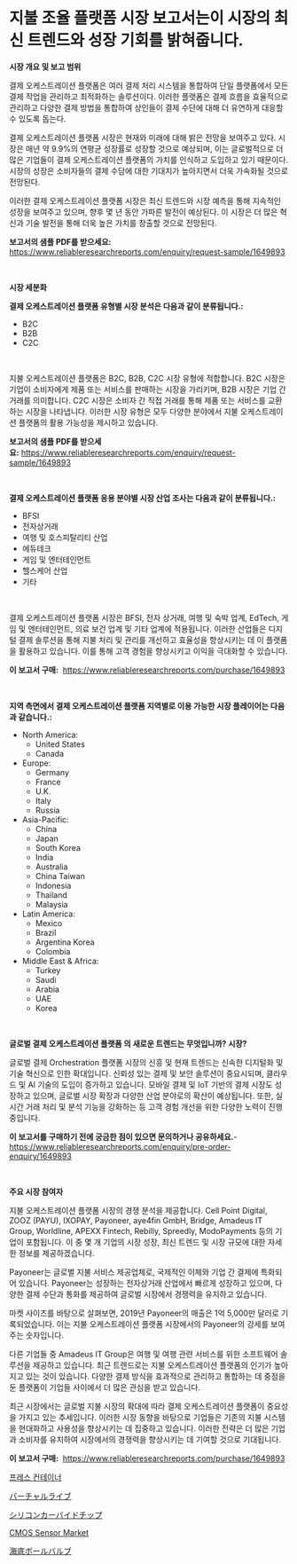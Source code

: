 <p><h1>지불 조율 플랫폼 시장 보고서는이 시장의 최신 트렌드와 성장 기회를 밝혀줍니다.</h1></p><p><strong>시장 개요 및 보고 범위</strong></p>
<p><p>결제 오케스트레이션 플랫폼은 여러 결제 처리 시스템을 통합하여 단일 플랫폼에서 모든 결제 작업을 관리하고 최적화하는 솔루션이다. 이러한 플랫폼은 결제 흐름을 효율적으로 관리하고 다양한 결제 방법을 통합하여 상인들이 결제 수단에 대해 더 유연하게 대응할 수 있도록 돕는다.</p><p>결제 오케스트레이션 플랫폼 시장은 현재와 미래에 대해 밝은 전망을 보여주고 있다. 시장은 매년 약 9.9%의 연평균 성장률로 성장할 것으로 예상되며, 이는 글로벌적으로 더 많은 기업들이 결제 오케스트레이션 플랫폼의 가치를 인식하고 도입하고 있기 때문이다. 시장의 성장은 소비자들의 결제 수담에 대한 기대치가 높아지면서 더욱 가속화될 것으로 전망된다.</p><p>이러한 결제 오케스트레이션 플랫폼 시장은 최신 트렌드와 시장 예측을 통해 지속적인 성장을 보여주고 있으며, 향후 몇 년 동안 가파른 발전이 예상된다. 이 시장은 더 많은 혁신과 기술 발전을 통해 더욱 높은 가치를 창출할 것으로 전망된다.</p></p>
<p><strong>보고서의 샘플 PDF를 받으세요:</strong> <a href="https://www.reliableresearchreports.com/enquiry/request-sample/1649893">https://www.reliableresearchreports.com/enquiry/request-sample/1649893</a></p>
<p>&nbsp;</p>
<p><strong>시장 세분화</strong></p>
<p><strong>결제 오케스트레이션 플랫폼 유형별 시장 분석은 다음과 같이 분류됩니다.:</strong></p>
<p><ul><li>B2C</li><li>B2B</li><li>C2C</li></ul></p>
<p>&nbsp;</p>
<p><p>지불 오케스트레이션 플랫폼은 B2C, B2B, C2C 시장 유형에 적합합니다. B2C 시장은 기업이 소비자에게 제품 또는 서비스를 판매하는 시장을 가리키며, B2B 시장은 기업 간 거래를 의미합니다. C2C 시장은 소비자 간 직접 거래를 통해 제품 또는 서비스를 교환하는 시장을 나타냅니다. 이러한 시장 유형은 모두 다양한 분야에서 지불 오케스트레이션 플랫폼의 활용 가능성을 제시하고 있습니다.</p></p>
<p><strong>보고서의 샘플 PDF를 받으세요:</strong>&nbsp;<a href="https://www.reliableresearchreports.com/enquiry/request-sample/1649893">https://www.reliableresearchreports.com/enquiry/request-sample/1649893</a></p>
<p>&nbsp;</p>
<p><strong> 결제 오케스트레이션 플랫폼 응용 분야별 시장 산업 조사는 다음과 같이 분류됩니다.:</strong></p>
<p><ul><li>BFSI</li><li>전자상거래</li><li>여행 및 호스피탈리티 산업</li><li>에듀테크</li><li>게임 및 엔터테인먼트</li><li>헬스케어 산업</li><li>기타</li></ul></p>
<p>&nbsp;</p>
<p><p>결제 오케스트레이션 플랫폼 시장은 BFSI, 전자 상거래, 여행 및 숙박 업계, EdTech, 게임 및 엔터테인먼트, 의료 보건 업계 및 기타 업계에 적용됩니다. 이러한 산업들은 디지털 결제 솔루션을 통해 지불 처리 및 관리를 개선하고 효율성을 향상시키는 데 이 플랫폼을 활용하고 있습니다. 이를 통해 고객 경험을 향상시키고 이익을 극대화할 수 있습니다.</p></p>
<p><strong>이 보고서 구매:</strong>&nbsp; <a href="https://www.reliableresearchreports.com/purchase/1649893">https://www.reliableresearchreports.com/purchase/1649893</a></p>
<p>&nbsp;</p>
<p><strong>지역 측면에서 결제 오케스트레이션 플랫폼 지역별로 이용 가능한 시장 플레이어는 다음과 같습니다.:</strong></p>
<p><ul>
    <li>
        North America:
        <ul>
            <li>United States</li>
            <li>Canada</li>
        </ul>
    </li>
    <li>
        Europe:
        <ul>
            <li>Germany</li>
            <li>France</li>
            <li>U.K.</li>
            <li>Italy</li>
            <li>Russia</li>
        </ul>
    </li>
    <li>
        Asia-Pacific:
        <ul>
            <li>China</li>
            <li>Japan</li>
            <li>South Korea</li>
            <li>India</li>
            <li>Australia</li>
            <li>China Taiwan</li>
            <li>Indonesia</li>
            <li>Thailand</li>
            <li>Malaysia</li>
        </ul>
    </li>
    <li>
        Latin America:
        <ul>
            <li>Mexico</li>
            <li>Brazil</li>
            <li>Argentina Korea</li>
            <li>Colombia</li>
        </ul>
    </li>
    <li>
        Middle East & Africa:
        <ul>
            <li>Turkey</li>
            <li>Saudi</li>
            <li>Arabia</li>
            <li>UAE</li>
            <li>Korea</li>
        </ul>
    </li>
    </ul></p>
<p>&nbsp;</p>
<p><strong>글로벌 결제 오케스트레이션 플랫폼 의 새로운 트렌드는 무엇입니까? 시장?</strong></p>
<p><p>글로벌 결제 Orchestration 플랫폼 시장의 신흥 및 현재 트렌드는 신속한 디지털화 및 기술 혁신으로 인한 확대입니다. 신뢰성 있는 결제 및 보안 솔루션이 중요시되며, 클라우드 및 AI 기술의 도입이 증가하고 있습니다. 모바일 결제 및 IoT 기반의 결제 시장도 성장하고 있으며, 글로벌 시장 확장과 다양한 산업 분야로의 확산이 예상됩니다. 또한, 실시간 거래 처리 및 분석 기능을 강화하는 등 고객 경험 개선을 위한 다양한 노력이 진행 중입니다.</p></p>
<p><strong>이 보고서를 구매하기 전에 궁금한 점이 있으면 문의하거나 공유하세요.</strong>- <a href="https://www.reliableresearchreports.com/enquiry/pre-order-enquiry/1649893">https://www.reliableresearchreports.com/enquiry/pre-order-enquiry/1649893</a></p>
<p>&nbsp;</p>
<p><strong>주요 시장 참여자</strong></p>
<p><p>지불 오케스트레이션 플랫폼 시장의 경쟁 분석을 제공합니다. Cell Point Digital, ZOOZ (PAYU), IXOPAY, Payoneer, aye4fin GmbH, Bridge, Amadeus IT Group, Worldline, APEXX Fintech, Rebilly, Spreedly, ModoPayments 등의 기업이 포함됩니다. 이 중 몇 개 기업의 시장 성장, 최신 트렌드 및 시장 규모에 대한 자세한 정보를 제공하겠습니다. </p><p>Payoneer는 글로벌 지불 서비스 제공업체로, 국제적인 이체와 기업 간 결제에 특화되어 있습니다. Payoneer는 성장하는 전자상거래 산업에서 빠르게 성장하고 있으며, 다양한 결제 수단과 통화를 제공하여 글로벌 시장에서 경쟁력을 유지하고 있습니다. </p><p>마켓 사이즈를 바탕으로 살펴보면, 2019년 Payoneer의 매출은 1억 5,000만 달러로 기록되었습니다. 이는 지불 오케스트레이션 플랫폼 시장에서의 Payoneer의 강세를 보여주는 숫자입니다. </p><p>다른 기업들 중 Amadeus IT Group은 여행 및 여행 관련 서비스를 위한 소프트웨어 솔루션을 제공하고 있습니다. 최근 트렌드로는 지불 오케스트레이션 플랫폼의 인기가 높아지고 있는 것이 있습니다. 다양한 결제 방식을 효과적으로 관리하고 통합하는 데 중점을 둔 플랫폼이 기업들 사이에서 더 많은 관심을 받고 있습니다. </p><p>최근 시장에서는 글로벌 지불 시장의 확대에 따라 결제 오케스트레이션 플랫폼이 중요성을 가지고 있는 추세입니다. 이러한 시장 동향을 바탕으로 기업들은 기존의 지불 시스템을 현대화하고 사용성을 향상시키는 데 집중하고 있습니다. 이러한 전략은 더 많은 기업과 소비자를 유치하여 시장에서의 경쟁력을 향상시키는 데 기여할 것으로 기대됩니다.</p></p>
<p><strong>이 보고서 구매:</strong>&nbsp;&nbsp;<a href="https://www.reliableresearchreports.com/purchase/1649893">https://www.reliableresearchreports.com/purchase/1649893</a></p>
<p><p><a href="https://medium.com/@danieldobroiu20221/%ED%94%84%EB%A0%88%EC%8A%A4-%EC%BB%A8%ED%85%8C%EC%9D%B4%EB%84%88-%EC%8B%9C%EC%9E%A5-%EC%8B%9C%EC%9E%A5-%EC%A0%90%EC%9C%A0%EC%9C%A8-%EC%8B%9C%EC%9E%A5-%EB%8F%99%ED%96%A5-%EB%B0%8F-%EB%AF%B8%EB%9E%98-%EC%84%B1%EC%9E%A5-%EC%A1%B0%EC%82%AC-8651460e5c80">프레스 컨테이너</a></p><p><a href="https://medium.com/@billyarton5656871/%E3%83%90%E3%83%BC%E3%83%81%E3%83%A3%E3%83%AB%E3%83%A9%E3%82%A4%E3%83%96%E5%B8%82%E5%A0%B4%E3%81%AE%E8%A6%8F%E6%A8%A1-%E5%B8%82%E5%A0%B4%E3%81%AE%E8%A6%8B%E9%80%9A%E3%81%97%E3%81%A8%E5%B8%82%E5%A0%B4%E4%BA%88%E6%B8%AC-2024%E5%B9%B4%E3%81%8B%E3%82%892031%E5%B9%B4-2c62b605f158">バーチャルライブ</a></p><p><a href="https://medium.com/@jordanilliamson678678/%E3%82%B7%E3%83%AA%E3%82%B3%E3%83%B3%E3%82%AB%E3%83%BC%E3%83%90%E3%82%A4%E3%83%89%E3%83%81%E3%83%83%E3%83%97%E5%B8%82%E5%A0%B4%E5%88%86%E6%9E%90-%E3%81%9D%E3%81%AEcagr-%E5%B8%82%E5%A0%B4%E3%82%BB%E3%82%B0%E3%83%A1%E3%83%B3%E3%83%86%E3%83%BC%E3%82%B7%E3%83%A7%E3%83%B3-%E3%81%8A%E3%82%88%E3%81%B3%E3%82%B0%E3%83%AD%E3%83%BC%E3%83%90%E3%83%AB%E7%94%A3%E6%A5%AD%E6%A6%82%E8%A6%81-0d583501c504">シリコンカーバイドチップ</a></p><p><a href="https://github.com/FassouRP/Market-Research-Report-List-3/blob/main/cmos-sensor-market.md">CMOS Sensor Market</a></p><p><a href="https://github.com/Sophiaard2003/Market-Research-Report-List-1/blob/main/278814810684.md">海底ボールバルブ</a></p></p>
